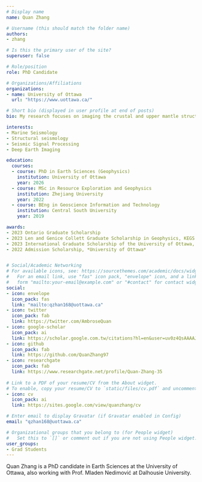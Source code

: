 ```yaml
---
# Display name
name: Quan Zhang

# Username (this should match the folder name)
authors:
- zhang

# Is this the primary user of the site?
superuser: false

# Role/position
role: PhD Candidate

# Organizations/Affiliations
organizations:
- name: University of Ottawa
  url: "https://www.uottawa.ca/"

# Short bio (displayed in user profile at end of posts)
bio: My research focuses on imaging the crustal and upper mantle structures in the subduction zone.

interests:
- Marine Seismology
- Structural seismology
- Seismic Signal Processing
- Deep Earth Imaging

education:
  courses:
  - course: PhD in Earth Sciences (Geophysics)
    institution: University of Ottawa
    year: 2026
  - course: MSc in Resource Exploration and Geophysics
    institution: Zhejiang University
    year: 2022
  - course: BEng in Geoscience Information and Technology
    institution: Central South University
    year: 2019

awards:
- 2023 Ontario Graduate Scholarship
- 2023 Len and Genice Collett Graduate Scholarship in Geophysics, KEGS
- 2023 International Graduate Scholarship of the University of Ottawa, *University of Ottawa*
- 2022 Admission Scholarship, *University of Ottawa*


# Social/Academic Networking
# For available icons, see: https://sourcethemes.com/academic/docs/widgets/#icons
#   For an email link, use "fas" icon pack, "envelope" icon, and a link in the
#   form "mailto:your-email@example.com" or "#contact" for contact widget.
social:
- icon: envelope
  icon_pack: fas
  link: "mailto:qzhan168@uottawa.ca"
- icon: twitter
  icon_pack: fab
  link: https://twitter.com/AmbroseQuan
- icon: google-scholar
  icon_pack: ai
  link: https://scholar.google.com.tw/citations?hl=en&user=uv0z4QsAAAAJ
- icon: github
  icon_pack: fab
  link: https://github.com/QuanZhang97
- icon: researchgate
  icon_pack: fab
  link: https://www.researchgate.net/profile/Quan-Zhang-35
  
# Link to a PDF of your resume/CV from the About widget.
# To enable, copy your resume/CV to `static/files/cv.pdf` and uncomment the lines below.  
- icon: cv
  icon_pack: ai
  link: https://sites.google.com/view/quanzhang/cv

# Enter email to display Gravatar (if Gravatar enabled in Config)
email: "qzhan168@uottawa.ca"

# Organizational groups that you belong to (for People widget)
#   Set this to `[]` or comment out if you are not using People widget.  
user_groups:
- Grad Students
---
```


Quan Zhang is a PhD candidate in Earth Sciences at the University of Ottawa, also working with Prof. Mladen Nedimović at Dalhousie University.

